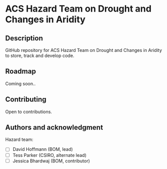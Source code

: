 # ACS Hazard Team on Drought and Changes in Aridity

## Description
GitHub repository for ACS Hazard Team on Drought and Changes in Aridity to store, track and develop code. 

## Roadmap
Coming soon..

## Contributing
Open to contributions. 

## Authors and acknowledgment
Hazard team:
- [ ] David Hoffmann (BOM, lead)
- [ ] Tess Parker (CSIRO, alternate lead)
- [ ] Jessica Bhardwaj (BOM, contributor)

